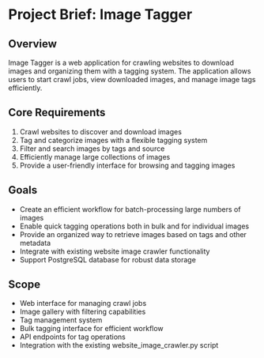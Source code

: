 # Project Brief: Image Tagger

## Overview
Image Tagger is a web application for crawling websites to download images and organizing them with a tagging system. The application allows users to start crawl jobs, view downloaded images, and manage image tags efficiently.

## Core Requirements
1. Crawl websites to discover and download images
2. Tag and categorize images with a flexible tagging system
3. Filter and search images by tags and source
4. Efficiently manage large collections of images
5. Provide a user-friendly interface for browsing and tagging images

## Goals
- Create an efficient workflow for batch-processing large numbers of images
- Enable quick tagging operations both in bulk and for individual images
- Provide an organized way to retrieve images based on tags and other metadata
- Integrate with existing website image crawler functionality
- Support PostgreSQL database for robust data storage

## Scope
- Web interface for managing crawl jobs
- Image gallery with filtering capabilities
- Tag management system
- Bulk tagging interface for efficient workflow
- API endpoints for tag operations
- Integration with the existing website_image_crawler.py script
